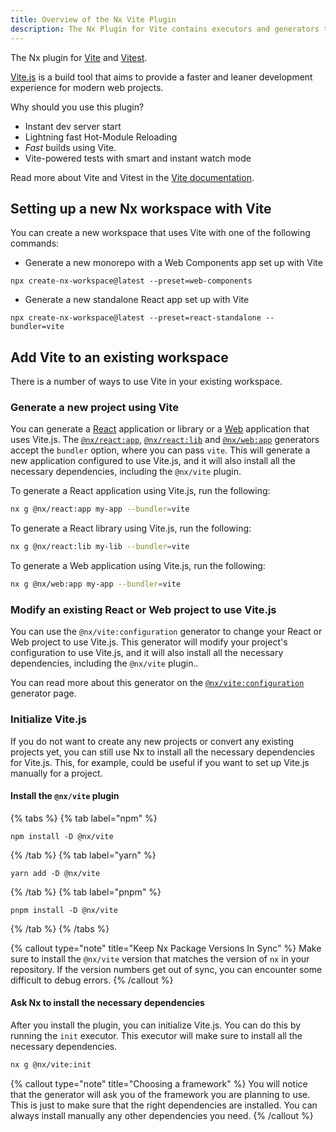 ```yaml
---
title: Overview of the Nx Vite Plugin
description: The Nx Plugin for Vite contains executors and generators that support building applications using Vite. This page also explains how to configure Vite on your Nx workspace.
---
```


The Nx plugin for [Vite](https://vitejs.dev/) and [Vitest](https://vitest.dev/).

[Vite.js](https://vitejs.dev/) is a build tool that aims to provide a faster and leaner development experience for modern web projects.

Why should you use this plugin?

- Instant dev server start
- Lightning fast Hot-Module Reloading
- _Fast_ builds using Vite.
- Vite-powered tests with smart and instant watch mode

Read more about Vite and Vitest in the [Vite documentation](https://vitejs.dev/).

## Setting up a new Nx workspace with Vite

You can create a new workspace that uses Vite with one of the following commands:

- Generate a new monorepo with a Web Components app set up with Vite

```shell
npx create-nx-workspace@latest --preset=web-components
```

- Generate a new standalone React app set up with Vite

```shell
npx create-nx-workspace@latest --preset=react-standalone --bundler=vite
```

## Add Vite to an existing workspace

There is a number of ways to use Vite in your existing workspace.

### Generate a new project using Vite

You can generate a [React](/packages/react) application or library or a [Web](/packages/web) application that uses Vite.js. The [`@nx/react:app`](/packages/react/generators/application), [`@nx/react:lib`](/packages/react/generators/library) and [`@nx/web:app`](/packages/web/generators/application) generators accept the `bundler` option, where you can pass `vite`. This will generate a new application configured to use Vite.js, and it will also install all the necessary dependencies, including the `@nx/vite` plugin.

To generate a React application using Vite.js, run the following:

```bash
nx g @nx/react:app my-app --bundler=vite
```

To generate a React library using Vite.js, run the following:

```bash
nx g @nx/react:lib my-lib --bundler=vite
```

To generate a Web application using Vite.js, run the following:

```bash
nx g @nx/web:app my-app --bundler=vite
```

### Modify an existing React or Web project to use Vite.js

You can use the `@nx/vite:configuration` generator to change your React or Web project to use Vite.js. This generator will modify your project's configuration to use Vite.js, and it will also install all the necessary dependencies, including the `@nx/vite` plugin..

You can read more about this generator on the [`@nx/vite:configuration`](/packages/vite/generators/configuration) generator page.

### Initialize Vite.js

If you do not want to create any new projects or convert any existing projects yet, you can still use Nx to install all the necessary dependencies for Vite.js. This, for example, could be useful if you want to set up Vite.js manually for a project.

#### Install the `@nx/vite` plugin

{% tabs %}
{% tab label="npm" %}

```shell
npm install -D @nx/vite
```

{% /tab %}
{% tab label="yarn" %}

```shell
yarn add -D @nx/vite
```

{% /tab %}
{% tab label="pnpm" %}

```shell
pnpm install -D @nx/vite
```

{% /tab %}
{% /tabs %}

{% callout type="note" title="Keep Nx Package Versions In Sync" %}
Make sure to install the `@nx/vite` version that matches the version of `nx` in your repository. If the version numbers get out of sync, you can encounter some difficult to debug errors.
{% /callout %}

#### Ask Nx to install the necessary dependencies

After you install the plugin, you can initialize Vite.js. You can do this by running the `init` executor. This executor will make sure to install all the necessary dependencies.

```bash
nx g @nx/vite:init
```

{% callout type="note" title="Choosing a framework" %}
You will notice that the generator will ask you of the framework you are planning to use. This is just to make sure that the right dependencies are installed. You can always install manually any other dependencies you need.
{% /callout %}
